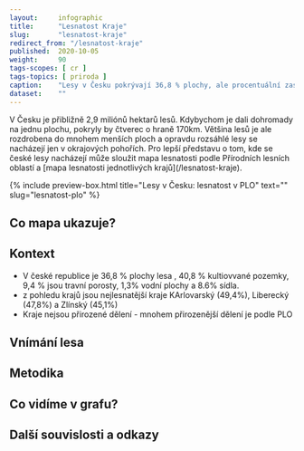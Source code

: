 ```yaml
---
layout:     infographic
title:      "Lesnatost Kraje"
slug:       "lesnatost-kraje"
redirect_from: "/lesnatost-kraje"
published:  2020-10-05
weight:     90
tags-scopes: [ cr ]
tags-topics: [ priroda ]
caption:    "Lesy v Česku pokrývají 36,8 % plochy, ale procentuální zastoupení lesů v jednotlivých krajích se liší. Z krajů (mimo Prahu) má nejnižší lesnatost má Jihomoravský kraj (29,7 %) a nejvyšší Karlovarský kraj (49,4 %)."
dataset:    ""
---
```

<p class="perex">
V Česku je přibližně 2,9 miliónů hektarů lesů. Kdybychom je dali dohromady na jednu plochu, pokryly by čtverec o hraně 170km. Většina lesů je ale rozdrobena do mnohem menších ploch a opravdu rozsáhlé lesy se nacházejí jen v okrajových pohořích. Pro lepší představu o tom, kde se české lesy nacházejí může sloužit mapa lesnatosti podle Přírodních lesních oblastí a [mapa lesnatosti jednotlivých krajů](/lesnatost-kraje). 
</p

{% include preview-box.html
    title="Lesy v Česku: lesnatost v PLO"
    text=""
    slug="lesnatost-plo"
%}

## Co mapa ukazuje?

## Kontext
- V české republice je 36,8 % plochy lesa , 40,8 % kultiovvané pozemky, 9,4 % jsou travní porosty, 1,3% vodní plochy a 8.6% sídla. 
- z pohledu krajů jsou nejlesnatější kraje KArlovarský (49,4%), Liberecký (47,8%) a Zlínský (45,1%)
- Kraje nejsou přirozené dělení - mnohem přirozenější dělení je podle PLO  

## Vnímání lesa

## Metodika

## Co vidíme v grafu?

## Další souvislosti a odkazy

